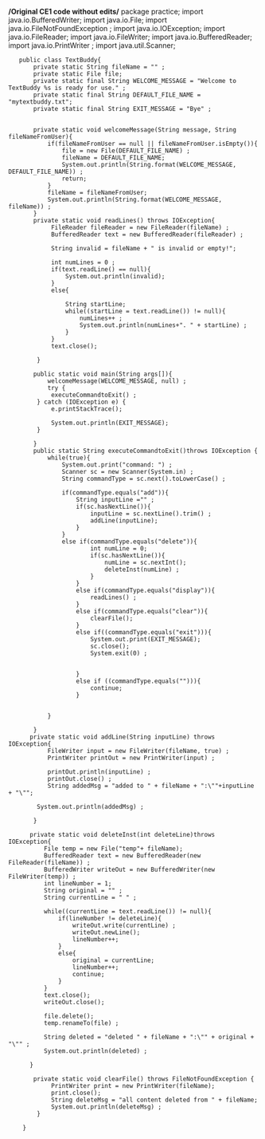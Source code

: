 **/Original CE1 code without edits/**
package practice;
	import java.io.BufferedWriter;
	import java.io.File;
	import java.io.FileNotFoundException ;
	import java.io.IOException;
	import java.io.FileReader;
	import java.io.FileWriter;
	import java.io.BufferedReader;
	import java.io.PrintWriter ;
	import java.util.Scanner;

	   public class TextBuddy{
		   private static String fileName = "" ;
		   private static File file;
		   private static final String WELCOME_MESSAGE = "Welcome to TextBuddy %s is ready for use." ;
		   private static final String DEFAULT_FILE_NAME = "mytextbuddy.txt";
		   private static final String EXIT_MESSAGE = "Bye" ;
		   
		   
		   private static void welcomeMessage(String message, String fileNameFromUser){
			   if(fileNameFromUser == null || fileNameFromUser.isEmpty()){
				   file = new File(DEFAULT_FILE_NAME) ;
				   fileName = DEFAULT_FILE_NAME;
				   System.out.println(String.format(WELCOME_MESSAGE, DEFAULT_FILE_NAME)) ;
				   return;
			   }
			   fileName = fileNameFromUser;
			   System.out.println(String.format(WELCOME_MESSAGE, fileName)) ;
		   }
		   private static void readLines() throws IOException{
				FileReader fileReader = new FileReader(fileName) ;
				BufferedReader text = new BufferedReader(fileReader) ;
				
				String invalid = fileName + " is invalid or empty!";
				
				int numLines = 0 ;
				if(text.readLine() == null){
					System.out.println(invalid);
				}
				else{
					
					String startLine;
					while((startLine = text.readLine()) != null){
						numLines++ ;
						System.out.println(numLines+". " + startLine) ;
					}
				}
				text.close();
				
			}
		
		   public static void main(String args[]){
			   welcomeMessage(WELCOME_MESSAGE, null) ;
			   try {
				executeCommandtoExit() ;
			} catch (IOException e) {
				e.printStackTrace();
				
				System.out.println(EXIT_MESSAGE);
			}
			   
		   }
		   public static String executeCommandtoExit()throws IOException {
			   while(true){
				   System.out.print("command: ") ;
				   Scanner sc = new Scanner(System.in) ;
				   String commandType = sc.next().toLowerCase() ;
				   
				   if(commandType.equals("add")){
					   String inputLine ="" ;
					   if(sc.hasNextLine()){	
						   inputLine = sc.nextLine().trim() ;
						   addLine(inputLine);
					   }
				   }
				   else if(commandType.equals("delete")){
						   int numLine = 0;
						   if(sc.hasNextLine()){
							   numLine = sc.nextInt();
							   deleteInst(numLine) ;
						   }
					   }
					   else if(commandType.equals("display")){
						   readLines() ;
					   }
					   else if(commandType.equals("clear")){
						   clearFile();
					   }
					   else if((commandType.equals("exit"))){
						   System.out.print(EXIT_MESSAGE);
						   sc.close();
						   System.exit(0) ;
						   
						   
					   }
					   else if ((commandType.equals(""))){
						   continue;
					   }
					   
				   
			   }	   
					
		   }
		  private static void addLine(String inputLine) throws IOException{
			   FileWriter input = new FileWriter(fileName, true) ;
			   PrintWriter printOut = new PrintWriter(input) ;
			   
			   printOut.println(inputLine) ;
			   printOut.close() ;
			   String addedMsg = "added to " + fileName + ":\""+inputLine + "\"";
			   
			System.out.println(addedMsg) ;
			   	
		   }
		  
		  private static void deleteInst(int deleteLine)throws IOException{
			  File temp = new File("temp"+ fileName);
			  BufferedReader text = new BufferedReader(new FileReader(fileName)) ;
			  BufferedWriter writeOut = new BufferedWriter(new FileWriter(temp)) ;
			  int lineNumber = 1;
			  String original = "" ;
			  String currentLine = " " ;

			  while((currentLine = text.readLine()) != null){
				  if(lineNumber != deleteLine){
					  writeOut.write(currentLine) ;
					  writeOut.newLine();
					  lineNumber++;
				  }
				  else{
					  original = currentLine;
					  lineNumber++;
					  continue;
				  }
			  }
			  text.close();
			  writeOut.close();

			  file.delete();
			  temp.renameTo(file) ;

			  String deleted = "deleted " + fileName + ":\"" + original + "\"" ;
			  System.out.println(deleted) ;

		  }
		  
		   private static void clearFile() throws FileNotFoundException {
				PrintWriter print = new PrintWriter(fileName);
				print.close();
				String deleteMsg = "all content deleted from " + fileName;
				System.out.println(deleteMsg) ;
			}

		}
		   
